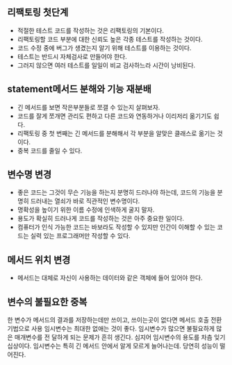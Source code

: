 ## 리팩토링 첫단계

- 적절한 테스트 코드를 작성하는 것은 리팩토링의 기본이다.
- 리팩토링할 코드 부분에 대한 신뢰도 높은 각종 테스트를 작성하는 것이다.
- 코드 수정 중에 버그가 생겼는지 알기 위해 테스트를 이용하는 것이다.
- 테스트는 반드시 자체검사로 만들어야 한다. 
- 그러지 않으면 여러 테스트를 일일이 비교 검사하느라 시간이 낭비된다.

## statement메서드 분해와 기능 재분배

- 긴 메서드를 보면 작은부분들로 쪼갤 수 있는지 살펴보자. 
- 코드를 잘게 쪼개면 관리도 편하고 다른 코드와 연동하거나 이리저리 옮기기도 쉽다.
- 리팩토링 중 첫 번째는 긴 메서드를 분해해서 각 부분을 알맞은 클래스로 옮기는 것이다. 
- 중복 코드를 줄일 수 있다.

## 변수명 변경
- 좋은 코드는 그것이 무슨 기능을 하는지 분명히 드러나야 하는데, 코드의 기능을 분명히 드러내는 열쇠가 바로 직관적인 변수명이다. 
- 명확성을 높이기 위한 이름 수정에 인색하게 굴지 말자.
- 용도가 확실히 드러나게 코드를 작성하는 것은 아주 중요한 일이다. 
- 컴퓨터가 인식 가능한 코드는 바보라도 작성할 수 있지만 인간이 이해할 수 있는 코드는 실력 있는 프로그래머만 작성할 수 있다.

## 메서드 위치 변경
- 메서드는 대체로 자신이 사용하는 데이터와 같은 객체에 들어 있어야 한다.

## 변수의 불필요한 중복
한 변수가 메서드의 결과를 저장하는데만 쓰이고, 쓰이는곳이 없다면 메서드 호출 전환 기법으로 사용
임시변수는 최대한 없애는 것이 좋다. 임시변수가 많으면 불필요하게 많은 매개변수를 전
달하게 되는 문제가 흔히 생긴다. 심지어 임시변수의 용도를 차츰 잊기 십상이다. 임시변수는
특히 긴 메서드 안에서 알게 모르게 늘어나는데. 당연히 성능이 떨어진다.







 
 